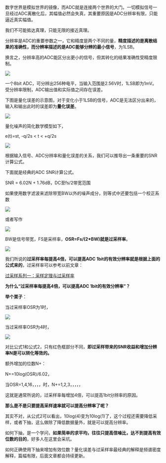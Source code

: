 数字世界是模拟世界的镜像，而ADC就是连接两个世界的大门。一切模拟信号一旦经过ADC离散化后，其幅值必然会失真，其重要原因是ADC分辨率有限，只能逼近真实幅值。

我们不可能抵达真理，只能无限的接近真理。

分辨率是ADC的重要参数之一，它和精度是两个不同的量，**精度描述的是离散结果的准确性，而分辨率描述的是ADC能够分辨的最小信号**，为1LSB。

换言之，分辨率高的ADC能区分出更小的信号，但其转化的结果准确性受精度限制。

![](https://pic2.zhimg.com/80/v2-8245c5e05690dc8aa12bee4c69ad34e9_720w.jpg)

一个8bit ADC，可分辨出256种电平，当输入范围是2.56V时，1LSB即为1mV。受分辨率限制，ADC输出值和实际值之间存在误差。

下图是量化误差的示意图，对于变化小于1LSB的信号，ADC是无法区分出来的，输入和输出此时的误差即为**量化误差**。

![](https://pic3.zhimg.com/80/v2-72d71276f11f6808fd7cb1513c532316_720w.jpg)

量化噪声的简化数学模型如下，

e(t)=st, -q/2s < t < +q/2s

![](https://pic3.zhimg.com/80/v2-e6805fd58692c4df6c904f73e59ea6fa_720w.jpg)

根据输入信号、ADC分辨率和量化误差的关系，我们可以推导出一条重要的SNR计算公式。

下面就是经典的ADC SNR计算公式。

SNR = 6.02N + 1.76dB，DC至fs/2带宽范围

如果使用数字滤波来滤除带宽BW以外的噪声成分，则等式中还要包括一个校正系数

![](https://pic2.zhimg.com/80/v2-f09284cd14b11b2968117618043efd91_720w.png)

或者写作

![](https://pic2.zhimg.com/80/v2-ab8cda78ab0b9c1b94292c6dd3be9bf5_720w.png)

BW是信号带宽，FS是采样率，**OSR=Fs/(2*BW)就是过采样率**。

![](https://pic4.zhimg.com/80/v2-984ed3d6e936d0a047cce895bb3005a3_720w.jpg)

我们所说的**过采样率每提高4倍，可以提高ADC 1bit的有效分辨率就是根据上面的公式来的**，过采样率可以参考以前文章：

[过采样系列一：采样定理与过采样率](https://link.zhihu.com/?target=http%3A//mp.weixin.qq.com/s%3F__biz%3DMzI0ODgxMTg4Mg%3D%3D%26mid%3D2247485328%26idx%3D1%26sn%3D67c226ba94c47a30dfae416fb14c380b%26chksm%3De99a5f95deedd68381868f1a247b18e01a0a7539e31f0fb174039b0578b442fdca3acc5c26ab%26scene%3D21%23wechat_redirect)

**为什么“过采样率每提高4倍，可以提高ADC 1bit的有效分辨率”？**

**举个栗子**：

当过采样率OSR为1时，

![](https://pic3.zhimg.com/80/v2-ed589d8712c9359da7794f31ffddf3ca_720w.png)

当过采样率OSR为4时，

![](https://pic3.zhimg.com/80/v2-ff38aa6cbfa7cf7e048e13b78dba2c26_720w.jpg)

对比公式1和公式2，只有红色框部分不同，**即过采样带来的SNR收益和增加分辨率N是可以转化等效的。**

额外增加的位数N+：

N+=10log(OSR)/6.02，

当OSR=1,4,16，，，，时，N+=1,2,3，，，，，

这就是通常所说的，过采样率每增加4倍，可以提高1bit分辨率的原因。

**那么是不是只要提高采样速率就可以提高分辨率了呢？**

其实不对，从公式2可以看出，10log(4)变为10log(1)了，这个过程还需要降低采样，或者下抽，这么做除了降低数据量外，就是可以提高分辨率。

如何下抽，是一个学问，**如果简单的求平均，往往只提高信噪比，达不到提高有效位数的目的**，好多人在这里会采坑。

如何正确使用下抽来增加有效位数？量化误差与过采样率最经典的解释是频谱密度解释，篇幅有限，后面文章都会持续更新。